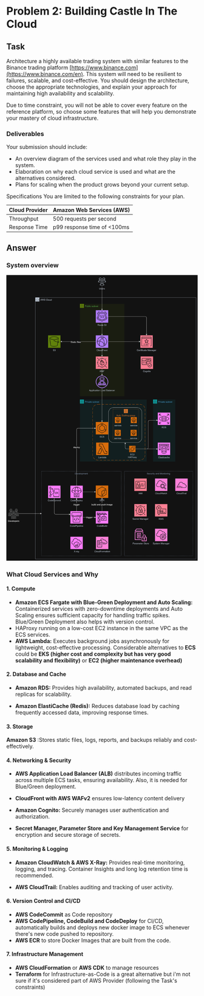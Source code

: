 # Problem 2: Building Castle In The Cloud

## Task

Architecture a highly available trading system with similar features to the Binance trading platform [https://www.binance.com](https://www.binance.com/en). This system will need to be resilient to failures, scalable, and cost-effective. You should design the architecture, choose the appropriate technologies, and explain your approach for maintaining high availability and scalability.

Due to time constraint, you will not be able to cover every feature on the reference platform, so choose some features that will help you demonstrate your mastery of cloud infrastructure.

### Deliverables

Your submission should include:

- An overview diagram of the services used and what role they play in the system.
- Elaboration on why each cloud service is used and what are the alternatives considered.
- Plans for scaling when the product grows beyond your current setup.

Specifications
You are limited to the following constraints for your plan.

| Cloud Provider    |  Amazon Web Services (AWS)   |
| ----------------- |------------------------------|
| Throughput        |   500 requests per second    |
| Response Time     |  p99 response time of <100ms |

## Answer

### System overview
![System Architecture Diagram](/src/problem2/system_architecture.drawio.png)

### What Cloud Services and Why

#### 1. Compute

- **Amazon ECS Fargate with Blue-Green Deployment and Auto Scaling:** Containerized services with zero-downtime deployments and Auto Scaling ensures sufficient capacity for handling traffic spikes. Blue/Green Deployment also helps with version control.
- HAProxy running on a low-cost EC2 instance in the same VPC as the ECS services.
- **AWS Lambda:** Executes background jobs asynchronously for lightweight, cost-effective processing.
Considerable alternatives to **ECS** could be **EKS (higher cost and complexity but has very good scalability and flexibility)** or **EC2 (higher maintenance overhead)**

#### 2. Database and Cache

- **Amazon RDS:** Provides high availability, automated backups, and read replicas for scalability.

- **Amazon ElastiCache (Redis):** Reduces database load by caching frequently accessed data, improving response times.

#### 3. Storage

**Amazon S3** :Stores static files, logs, reports, and backups reliably and cost-effectively.

#### 4. Networking & Security

- **AWS Application Load Balancer (ALB)** distributes incoming traffic across multiple ECS tasks, ensuring availability. Also, it is needed for Blue/Green deployment.

- **CloudFront with AWS WAFv2** ensures low-latency content delivery
- **Amazon Cognito:** Securely manages user authentication and authorization.
- **Secret Manager, Parameter Store and Key Management Service** for encryption and secure storage of secrets.

#### 5. Monitoring & Logging

- **Amazon CloudWatch & AWS X-Ray:** Provides real-time monitoring, logging, and tracing. Container Insights and long log retention time is recommended.

- **AWS CloudTrail:** Enables auditing and tracking of user activity.

#### 6. Version Control and CI/CD

- **AWS CodeCommit** as Code repository
- **AWS CodePipeline, CodeBuild and CodeDeploy** for CI/CD, automatically builds and deploys new docker image to ECS whenever there's new code pushed to repository.
- **AWS ECR** to store Docker Images that are built from the code.

#### 7. Infrastructure Management

- **AWS CloudFormation** or **AWS CDK** to manage resources
- **Terraform** for Infrastructure-as-Code is a great alternative but i'm not sure if it's considered part of AWS Provider (following the Task's constraints)
